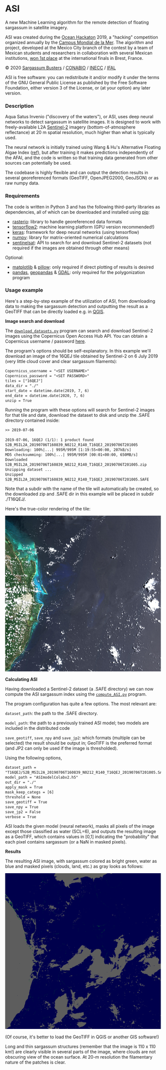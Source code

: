 # ASI

A new Machine Learning algorithm for the remote detection of floating sargassum in satellite imagery.

ASI was created during the [Ocean Hackaton](https://www.campusmer.fr/Ocean-Hackathon_-3567-0-0-0.html) 2019, a "hacking" competition organized annually by the [Campus Mondial de la Mer](https://www.campusmer.fr/). The algorithm and project, developed at the Mexico City branch of the contest by a team of Mexican students and researchers in collaboration with several Mexican institutions, [won 1st place](https://www.afd.fr/en/actualites/ocean-hackathon-2019-algorithm-advanced-sargassum-detection) at the international finals in Brest, France.

© 2020 [Sargassum Busters](https://oceanhackathonmex.wixsite.com/sargassumbusters) / [CONABIO](https://www.gob.mx/conabio) / [INECC](https://www.gob.mx/inecc) / [IFAL](https://ifal.mx/)

ASI is free software: you can redistribute it and/or modify it under the terms of the GNU General Public License as published by the Free Software Foundation, either version 3 of the License, or (at your option) any later version.

### Description

Aqua Satus Invenio ("discovery of the waters"), or ASI, uses deep neural networks to detect sargassum in satellite images. It is designed to work with freely-available L2A [Sentinel-2](https://sentinel.esa.int/web/sentinel/missions/sentinel-2) imagery (bottom-of-atmosphere reflectance) at 20 m spatial resolution, much higher than what is typically used.

The neural network is initially trained using Wang & Hu's Alternative Floating Algae Index ([ref](https://www.sciencedirect.com/science/article/abs/pii/S0034425716301833)), but after training it makes predictions independently of the AFAI, and the code is written so that training data generated from other sources can potentially be used.

The codebase is highly flexible and can output the detection results in several georeferenced formats (GeoTIFF, OpenJPEG2000, GeoJSON) or as raw numpy data.

### Requirements

The code is written in Python 3 and has the following third-party libraries as dependencies, all of which can be downloaded and installed using [pip](https://pip.pypa.io/en/stable/):

- [rasterio](https://pypi.org/project/rasterio/): library to handle georeferenced data formats
- [tensorflow2](https://www.tensorflow.org/install): machine learning platform (GPU version recommended!)
- [keras](https://pypi.org/project/Keras/): framework for deep neural networks (using tensorflow)
- [numpy](https://pypi.org/project/numpy/): library for matrix-oriented numerical calculations
- [sentinelsat](https://pypi.org/project/sentinelsat/): API to search for and download Sentinel-2 datasets (not required if the images are obtained through other means)

Optional:

- [matplotlib](https://pypi.org/project/matplotlib/) & [pillow](https://pypi.org/project/Pillow/): only required if direct plotting of results is desired
- [pandas](https://pypi.org/project/pandas/), [geopandas](https://pypi.org/project/geopandas/) & [GDAL](https://pypi.org/project/GDAL/): only required for the polygonization program

### Usage example

Here's a step-by-step example of the utilization of ASI, from downloading data to making the sargassum detection and outputting the result as a GeoTIFF that can be directly loaded e.g. in [QGIS](https://qgis.org/).

**Image search and download**

The [`download_datasets.py`](download_datasets.py) program can search and download Sentinel-2 images using the Copernicus Open Access Hub API. You can obtain a Copernicus username / password [here](https://scihub.copernicus.eu/dhus/#/self-registration).

The program's options should be self-explanatory. In this example we'll download an image of the 16QEJ tile obtained by Sentinel-2 on 6 July 2019 (very little cloud cover and clear sargassum filaments):

    Copernicus_username = "<SET USERNAME>"
    Copernicus_password = "<SET PASSWORD>"
    tiles = ["16QEJ"]
    data_dir = "./"
    start_date = datetime.date(2019, 7, 6)
    end_date = datetime.date(2020, 7, 6)
    unzip = True

Running the program with these options will search for Sentinel-2 images for that tile and date, download the dataset to disk and unzip the .SAFE directory contained inside:

    >> 2019-07-06

    2019-07-06, 16QEJ (1/1): 1 product found
    S2B_MSIL2A_20190706T160839_N0212_R140_T16QEJ_20190706T201005
    Downloading: 100%|...| 995M/995M [1:19:55<00:00, 207kB/s]
    MD5 checksumming: 100%|...| 995M/995M [00:01<00:00, 650MB/s]
    Downloaded S2B_MSIL2A_20190706T160839_N0212_R140_T16QEJ_20190706T201005.zip
    Unzipping dataset ...
    Unzipped S2B_MSIL2A_20190706T160839_N0212_R140_T16QEJ_20190706T201005.SAFE

Note that a subdir with the name of the tile will automatically be created, so the downloaded zip and .SAFE dir in this example will be placed in subdir ./T16QEJ/.

Here's the true-color rendering of the tile:

![true color image of tile](examples/T16QEJ_20190706_TCI.jpeg)

**Calculating ASI**

Having downloaded a Sentinel-2 dataset (a .SAFE directory) we can now compute the ASI sargassum index using the [`compute_ASI.py`](compute_ASI.py) program.

The program configuration has quite a few options. The most relevant are:

`dataset_path`: the path to the .SAFE directory.

`model_path`: the path to a previously trained ASI model; two models are included in the distributed code

`save_geotiff`, `save_npy` and `save_jp2`: which formats (multiple can be selected) the result should be output in; GeoTIFF is the preferred format (and JP2 can only be used if the image is thresholded).

Using the following options,

    dataset_path = "T16QEJ/S2B_MSIL2A_20190706T160839_N0212_R140_T16QEJ_20190706T201005.SAFE"
    model_path = "ASImodelColabv2.h5"
    out_dir = "./"
    apply_mask = True
    mask_keep_categs = [6]
    threshold = None
    save_geotiff = True
    save_npy = True
    save_jp2 = False
    verbose = True

ASI loads the given model (neural network), masks all pixels of the image except those classified as water (SCL=6), and outputs the resulting image as a GeoTIFF, which contains values in [0,1] indicating the "probability" that each pixel contains sargassum (or a NaN in masked pixels).

**Results**

The resulting ASI image, with sargassum colored as bright green, water as blue and masked pixels (clouds, land, etc.) as gray looks as follows:

![ASI result](examples/T16QEJ_20190706_ASI.png)

(Of course, it's better to load the GeoTIFF in QGIS or another GIS software!)

Long and thin sargassum structures (remember that the image is 110 x 110 km!) are clearly visible in several parts of the image, where clouds are not obscuring view of the ocean surface. At 20-m resolution the filamentary nature of the patches is clear.
